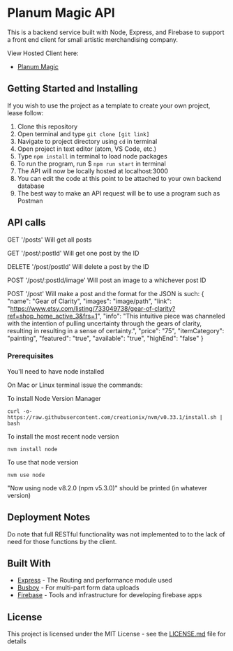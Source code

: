 # Planum Magic API

This is a backend service built with Node, Express, and Firebase to support a front end client for small artistic merchandising company.

View Hosted Client here:
* [Planum Magic](https://planum-magic.firebaseapp.com/)

## Getting Started and Installing

If you wish to use the project as a template to create your own project, lease follow:
1. Clone this repository
2. Open terminal and type `git clone [git link]`
3. Navigate to project directory using `cd` in terminal
4. Open project in text editor (atom, VS Code, etc.)
5. Type `npm install` in terminal to load node packages
10. To run the program, run $ `npm run start` in terminal
11. The API will now be locally hosted at localhost:3000
12. You can edit the code at this point to be attached to your own backend database
12. The best way to make an API request will be to use a program such as Postman

## API calls

GET '/posts'
Will get all posts

GET '/post/:postId'
Will get one post by the ID


DELETE '/post/postId'
Will delete a post by the ID

POST '/post/:postId/image'
Will post an image to a whichever post ID

POST '/post'
Will make a post and the format for the JSON is such:
{
  "name": "Gear of Clarity",
  "images": "image/path",
  "link": "https://www.etsy.com/listing/733049738/gear-of-clarity?ref=shop_home_active_3&frs=1",
  "info": "This intuitive piece was channeled with the intention of pulling uncertainty through the gears of clarity, resulting in resulting in a sense of certainty.",
  "price": "75",
  "itemCategory": "painting",
  "featured": "true",
  "available": "true",
  "highEnd": "false"
}


### Prerequisites

You'll need to have node installed

On Mac or Linux terminal issue the commands:

To install Node Version Manager
```
curl -o- https://raw.githubusercontent.com/creationix/nvm/v0.33.1/install.sh | bash
```

To install the most recent node version
```
nvm install node
```

To use that node version
```
nvm use node
```
"Now using node v8.2.0 (npm v5.3.0)" should be printed (in whatever version)


## Deployment Notes

Do note that full RESTful functionality was not implemented to to the lack of need for those functions by the client.

## Built With

* [Express](https://github.com/expressjs/express) - The Routing and performance module used
* [Busboy](https://www.npmjs.com/package/busboy) - For multi-part form data uploads
* [Firebase](https://www.npmjs.com/package/firebase) - Tools and infrastructure for developing firebase apps

## License

This project is licensed under the MIT License - see the [LICENSE.md](LICENSE.md) file for details

